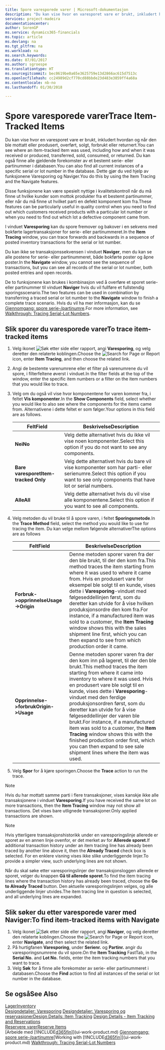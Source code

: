 ```yaml
---
title: Spore varesporede varer | Microsoft-dokumentasjon
description: "Du kan vise hvor en varesporet vare er brukt, inkludert hvordan og når den ble mottatt eller produsert, overført, solgt, forbrukt eller returnert. Du kan også finne alle gjeldende forekomster av et bestemt serie- eller partinummer i databasen. Dette gjør du ved hjelp av funksjonene Varesporing og Naviger."
services: project-madeira
documentationcenter: 
author: SorenGP
ms.service: dynamics365-financials
ms.topic: article
ms.devlang: na
ms.tgt_pltfrm: na
ms.workload: na
ms.search.keywords: 
ms.date: 07/01/2017
ms.author: sgroespe
ms.translationtype: HT
ms.sourcegitcommit: bec0619be0a65e3625759e13d2866ac615d7513c
ms.openlocfilehash: cc24989d2cf770cd88bbde23d483e3859ff4a68a
ms.contentlocale: nb-no
ms.lasthandoff: 01/30/2018

---
```

# <a name="trace-item-tracked-items"></a><span data-ttu-id="09e48-105">Spore varesporede varer</span><span class="sxs-lookup"><span data-stu-id="09e48-105">Trace Item-Tracked Items</span></span>
<span data-ttu-id="09e48-106">Du kan vise hvor en varesporet vare er brukt, inkludert hvordan og når den ble mottatt eller produsert, overført, solgt, forbrukt eller returnert.</span><span class="sxs-lookup"><span data-stu-id="09e48-106">You can see where an item-tracked item was used, including how and when it was received or produced, transferred, sold, consumed, or returned.</span></span> <span data-ttu-id="09e48-107">Du kan også finne alle gjeldende forekomster av et bestemt serie- eller partinummer i databasen.</span><span class="sxs-lookup"><span data-stu-id="09e48-107">You can also find all current instances of a specific serial or lot number in the database.</span></span> <span data-ttu-id="09e48-108">Dette gjør du ved hjelp av funksjonene Varesporing og Naviger.</span><span class="sxs-lookup"><span data-stu-id="09e48-108">You do this by using the Item Tracing and the Navigate features.</span></span>  

 <span data-ttu-id="09e48-109">Disse funksjonene kan være spesielt nyttige i kvalitetskontroll når du må finne ut hvilke kunder som mottok produkter fra et bestemt partinummer, eller når du må finne ut hvilket parti en defekt komponent kom fra.</span><span class="sxs-lookup"><span data-stu-id="09e48-109">These features can be particularly useful in quality control when you need to find out which customers received products with a particular lot number or when you need to find out which lot a defective component came from.</span></span>  

 <span data-ttu-id="09e48-110">I vinduet **Varesporing** kan du spore fremover og bakover i en sekvens med bokførte lagertransaksjoner for serie- eller partinummeret.</span><span class="sxs-lookup"><span data-stu-id="09e48-110">In the **Item Tracing** window, you can trace forwards and backwards in a sequence of posted inventory transactions for the serial or lot number.</span></span>  

 <span data-ttu-id="09e48-111">Du kan ikke se transaksjonssekvensen i vinduet **Naviger**, men du kan se alle postene for serie- eller partinummeret, både bokførte poster og åpne poster.</span><span class="sxs-lookup"><span data-stu-id="09e48-111">In the **Navigate** window, you cannot see the sequence of transactions, but you can see all records of the serial or lot number, both posted entries and open records.</span></span>  

 <span data-ttu-id="09e48-112">De to funksjonene kan brukes i kombinasjon ved å overføre et sporet serie- eller partinummer til vinduet **Naviger** hvis du vil fullføre et fullstendig sporingsscenario.</span><span class="sxs-lookup"><span data-stu-id="09e48-112">The two features can be used in combination by transferring a traced serial or lot number to the **Navigate** window to finish a complete trace scenario.</span></span> <span data-ttu-id="09e48-113">Hvis du vil ha mer informasjon, kan du se [Gjennomgang: spore serie-/partinumre](walkthrough-tracing-serial-lot-numbers.md).</span><span class="sxs-lookup"><span data-stu-id="09e48-113">For more information, see [Walkthrough: Tracing Serial-Lot Numbers](walkthrough-tracing-serial-lot-numbers.md).</span></span>  

## <a name="to-trace-item-tracked-items"></a><span data-ttu-id="09e48-114">Slik sporer du varesporede varer</span><span class="sxs-lookup"><span data-stu-id="09e48-114">To trace item-tracked items</span></span>  

1.  <span data-ttu-id="09e48-115">Velg ikonet ![Søk etter side eller rapport](media/ui-search/search_small.png "Søk etter side eller rapport"), angi **Varesporing**, og velg deretter den relaterte koblingen.</span><span class="sxs-lookup"><span data-stu-id="09e48-115">Choose the ![Search for Page or Report](media/ui-search/search_small.png "Search for Page or Report icon") icon, enter **Item Tracing**, and then choose the related link.</span></span>  
2.  <span data-ttu-id="09e48-116">Angi de bestemte varenumrene eller et filter på varenumrene du vil spore, i filterfeltene øverst i vinduet.</span><span class="sxs-lookup"><span data-stu-id="09e48-116">In the filter fields at the top of the window, enter the specific item numbers or a filter on the item numbers that you would like to trace.</span></span>  
3.  <span data-ttu-id="09e48-117">Velg om du også vil vise hvor komponentene for varen kommer fra, i feltet **Vis komponenter**.</span><span class="sxs-lookup"><span data-stu-id="09e48-117">In the **Show Components** field, select whether you would like to also see where the components for the items came from.</span></span> <span data-ttu-id="09e48-118">Alternativene i dette feltet er som følger.</span><span class="sxs-lookup"><span data-stu-id="09e48-118">Your options in this field are as follows.</span></span>  

    |<span data-ttu-id="09e48-119">Felt</span><span class="sxs-lookup"><span data-stu-id="09e48-119">Field</span></span>|<span data-ttu-id="09e48-120">Beskrivelse</span><span class="sxs-lookup"><span data-stu-id="09e48-120">Description</span></span>|  
    |----------------------------------|---------------------------------------|  
    |<span data-ttu-id="09e48-121">**Nei**</span><span class="sxs-lookup"><span data-stu-id="09e48-121">**No**</span></span>|<span data-ttu-id="09e48-122">Velg dette alternativet hvis du ikke vil vise noen komponenter.</span><span class="sxs-lookup"><span data-stu-id="09e48-122">Select this option if you do not want to see any components.</span></span>|  
    |<span data-ttu-id="09e48-123">**Bare varesporet**</span><span class="sxs-lookup"><span data-stu-id="09e48-123">**Item-tracked Only**</span></span>|<span data-ttu-id="09e48-124">Velg dette alternativet hvis du bare vil vise komponenter som har parti- eller serienumre.</span><span class="sxs-lookup"><span data-stu-id="09e48-124">Select this option if you want to see only components that have lot or serial numbers.</span></span>|  
    |<span data-ttu-id="09e48-125">**Alle**</span><span class="sxs-lookup"><span data-stu-id="09e48-125">**All**</span></span>|<span data-ttu-id="09e48-126">Velg dette alternativet hvis du vil vise alle komponentene.</span><span class="sxs-lookup"><span data-stu-id="09e48-126">Select this option if you want to see all components.</span></span>|  

4.  <span data-ttu-id="09e48-127">Velg metoden du vil bruke til å spore varen, i feltet **Sporingsmetode**.</span><span class="sxs-lookup"><span data-stu-id="09e48-127">In the **Trace Method** field, select the method you would like to use for tracing the item.</span></span> <span data-ttu-id="09e48-128">Du kan velge mellom følgende alternativer</span><span class="sxs-lookup"><span data-stu-id="09e48-128">The options are as follows</span></span>  

    |<span data-ttu-id="09e48-129">Felt</span><span class="sxs-lookup"><span data-stu-id="09e48-129">Field</span></span>|<span data-ttu-id="09e48-130">Beskrivelse</span><span class="sxs-lookup"><span data-stu-id="09e48-130">Description</span></span>|  
    |----------------------------------|---------------------------------------|  
    |<span data-ttu-id="09e48-131">**Forbruk->opprinnelse**</span><span class="sxs-lookup"><span data-stu-id="09e48-131">**Usage->Origin**</span></span>|<span data-ttu-id="09e48-132">Denne metoden sporer varen fra der den ble brukt, til der den kom fra.</span><span class="sxs-lookup"><span data-stu-id="09e48-132">This method traces the item starting from where it was used to where it came from.</span></span> <span data-ttu-id="09e48-133">Hvis en produsert vare for eksempel ble solgt til en kunde, vises dette i **Varesporing**-vinduet med følgeseddellinjen først, som du deretter kan utvide for å vise hvilken produksjonsordre den kom fra.</span><span class="sxs-lookup"><span data-stu-id="09e48-133">For instance, if a manufactured item was sold to a customer, the **Item Tracing** window shows this with the sales shipment line first, which you can then expand to see from which production order it came.</span></span>|  
    |<span data-ttu-id="09e48-134">**Opprinnelse->forbruk**</span><span class="sxs-lookup"><span data-stu-id="09e48-134">**Origin->Usage**</span></span>|<span data-ttu-id="09e48-135">Denne metoden sporer varen fra der den kom inn på lageret, til der den ble brukt.</span><span class="sxs-lookup"><span data-stu-id="09e48-135">This method traces the item starting from where it came into inventory to where it was used.</span></span> <span data-ttu-id="09e48-136">Hvis en produsert vare ble solgt til en kunde, vises dette i **Varesporing**-vinduet med den ferdige produksjonsordren først, som du deretter kan utvide for å vise følgeseddellinjer der varen ble brukt.</span><span class="sxs-lookup"><span data-stu-id="09e48-136">For instance, if a manufactured item was sold to a customer, the **Item Tracing** window shows this with the finished production order first, which you can then expand to see sale shipment lines where the item was used.</span></span>|  

5.  <span data-ttu-id="09e48-137">Velg **Spor** for å kjøre sporingen.</span><span class="sxs-lookup"><span data-stu-id="09e48-137">Choose the **Trace** action to run the trace.</span></span>  

> [!NOTE]  
>  <span data-ttu-id="09e48-138">Hvis du har mottatt samme parti i flere transaksjoner, vises kanskje ikke alle transaksjonene i vinduet **Varesporing**.</span><span class="sxs-lookup"><span data-stu-id="09e48-138">If you have received the same lot on more transactions, then the **Item Tracing** window may not show all transactions.</span></span> <span data-ttu-id="09e48-139">Det vises bare utlignede transaksjoner.</span><span class="sxs-lookup"><span data-stu-id="09e48-139">Only applied transactions are shown.</span></span>  

> [!NOTE]  
>  <span data-ttu-id="09e48-140">Hvis ytterligere transaksjonshistorikk under en varesporingslinje allerede er sporet av en annen linje ovenfor, er det merket av for **Allerede sporet**.</span><span class="sxs-lookup"><span data-stu-id="09e48-140">If additional transaction history under an item tracing line has already been traced by another line above it, then the **Already Traced** check box is selected.</span></span> <span data-ttu-id="09e48-141">For en enklere visning vises ikke slike underliggende linjer.</span><span class="sxs-lookup"><span data-stu-id="09e48-141">To provide a simpler view, such underlying lines are not shown.</span></span>  
>   
>  <span data-ttu-id="09e48-142">Når du skal søke etter varesporingslinjer der transaksjonsloggen allerede er sporet, velger du knappen **Gå til allerede sporet**.</span><span class="sxs-lookup"><span data-stu-id="09e48-142">To find the item tracing lines where the transaction history has already been traced, choose the **Go to Already Traced** button.</span></span> <span data-ttu-id="09e48-143">Den aktuelle varesporingslinjen velges, og alle underliggende linjer utvides.</span><span class="sxs-lookup"><span data-stu-id="09e48-143">The item tracing line in question is selected, and all underlying lines are expanded.</span></span>  

## <a name="to-find-item-tracked-items-with-navigate"></a><span data-ttu-id="09e48-144">Slik søker du etter varesporede varer med Naviger:</span><span class="sxs-lookup"><span data-stu-id="09e48-144">To find item-tracked items with Navigate</span></span>  

1.  <span data-ttu-id="09e48-145">Velg ikonet ![Søk etter side eller rapport](media/ui-search/search_small.png "Ikonet Søk etter side eller rapport"), angi **Naviger**, og velg deretter den relaterte koblingen.</span><span class="sxs-lookup"><span data-stu-id="09e48-145">Choose the ![Search for Page or Report](media/ui-search/search_small.png "Search for Page or Report icon") icon, enter **Navigate**, and then select the related link.</span></span>  
2.  <span data-ttu-id="09e48-146">På hurtigfanen **Varesporing**, under **Serienr.** og **Partinr.** angir du varesporingsnumrene du vil spore.</span><span class="sxs-lookup"><span data-stu-id="09e48-146">On the **Item Tracking** FastTab, in the **Serial No.** and **Lot No.** fields, enter the item tracking numbers that you want to trace.</span></span>  
3.  <span data-ttu-id="09e48-147">Velg **Søk** for å finne alle forekomster av serie- eller partinummeret i databasen.</span><span class="sxs-lookup"><span data-stu-id="09e48-147">Choose the **Find** action to find all instances of the serial or lot number in the database.</span></span>  

## <a name="see-also"></a><span data-ttu-id="09e48-148">Se også</span><span class="sxs-lookup"><span data-stu-id="09e48-148">See Also</span></span>  
[<span data-ttu-id="09e48-149">Lager</span><span class="sxs-lookup"><span data-stu-id="09e48-149">Inventory</span></span>](inventory-manage-inventory.md)  
<span data-ttu-id="09e48-150">[Designdetaljer: Varesporing](design-details-item-tracking.md)
[Designdetaljer: Varesporing og reservasjoner](design-details-item-tracking-and-reservations.md)</span><span class="sxs-lookup"><span data-stu-id="09e48-150">[Design Details: Item Tracking](design-details-item-tracking.md)
[Design Details - Item Tracking and Reservations](design-details-item-tracking-and-reservations.md)</span></span>  
[<span data-ttu-id="09e48-151">Reservere varer</span><span class="sxs-lookup"><span data-stu-id="09e48-151">Reserve Items</span></span>](inventory-how-to-reserve-items.md)  
<span data-ttu-id="09e48-152">[Arbeide med [!INCLUDE[d365fin](includes/d365fin_md.md)]](ui-work-product.md)
[Gjennomgang: spore serie-/partinumre](walkthrough-tracing-serial-lot-numbers.md)</span><span class="sxs-lookup"><span data-stu-id="09e48-152">[Working with [!INCLUDE[d365fin](includes/d365fin_md.md)]](ui-work-product.md)
[Walkthrough: Tracing Serial-Lot Numbers](walkthrough-tracing-serial-lot-numbers.md)</span></span>

